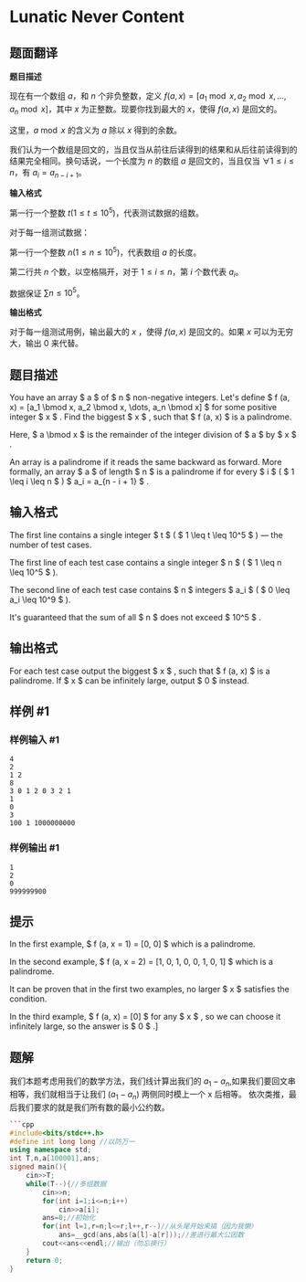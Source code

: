 # Lunatic Never Content

## 题面翻译

**题目描述**

现在有一个数组 $a$，和 $n$ 个非负整数，定义 $f(a,x)=[a_1\bmod x,a_2\bmod x,\dots,a_n\bmod x]$，其中 $x$ 为正整数。现要你找到最大的 $x$，使得 $f(a,x)$ 是回文的。

这里，$a \bmod x$ 的含义为 $a$ 除以 $x$ 得到的余数。

我们认为一个数组是回文的，当且仅当从前往后读得到的结果和从后往前读得到的结果完全相同。换句话说，一个长度为 $n$ 的数组 $a$ 是回文的，当且仅当 $\forall 1\leq i \leq n$，有 $a_i=a_{n-i+1}$。

**输入格式**

第一行一个整数 $t(1 \leq t \leq 10^5)$，代表测试数据的组数。

对于每一组测试数据：

第一行一个整数 $n(1 \leq n \leq 10^5)$，代表数组 $a$ 的长度。

第二行共 $n$ 个数，以空格隔开，对于 $1\leq i \leq n$，第 $i$ 个数代表 $a_i$。

数据保证 $\sum n \leq 10^5$。

**输出格式**

对于每一组测试用例，输出最大的 $x$ ，使得 $f(a,x)$ 是回文的。如果 $x$ 可以为无穷大，输出 $0$ 来代替。

## 题目描述

You have an array $ a $ of $ n $ non-negative integers. Let's define $ f (a, x) = [a_1 \bmod x, a_2 \bmod x, \dots, a_n \bmod x] $ for some positive integer $ x $ . Find the biggest $ x $ , such that $ f (a, x) $ is a palindrome.

Here, $ a \bmod x $ is the remainder of the integer division of $ a $ by $ x $ .

An array is a palindrome if it reads the same backward as forward. More formally, an array $ a $ of length $ n $ is a palindrome if for every $ i $ ( $ 1 \leq i \leq n $ ) $ a_i = a_{n - i + 1} $ .

## 输入格式

The first line contains a single integer $ t $ ( $ 1 \leq t \leq 10^5 $ ) — the number of test cases.

The first line of each test case contains a single integer $ n $ ( $ 1 \leq n \leq 10^5 $ ).

The second line of each test case contains $ n $ integers $ a_i $ ( $ 0 \leq a_i \leq 10^9 $ ).

It's guaranteed that the sum of all $ n $ does not exceed $ 10^5 $ .

## 输出格式

For each test case output the biggest $ x $ , such that $ f (a, x) $ is a palindrome. If $ x $ can be infinitely large, output $ 0 $ instead.

## 样例 #1

### 样例输入 #1

```
4
2
1 2
8
3 0 1 2 0 3 2 1
1
0
3
100 1 1000000000
```

### 样例输出 #1

```
1
2
0
999999900
```

## 提示

In the first example, $ f (a, x = 1) = [0, 0] $ which is a palindrome.

In the second example, $ f (a, x = 2) = [1, 0, 1, 0, 0, 1, 0, 1] $ which is a palindrome.

It can be proven that in the first two examples, no larger $ x $ satisfies the condition.

In the third example, $ f (a, x) = [0] $ for any $ x $ , so we can choose it infinitely large, so the answer is $ 0 $ .]

## 题解
我们本题考虑用我们的数学方法，我们线计算出我们的 $a_{1}-a_{n}$,如果我们要回文串相等，我们就相当于让我们 $(a_{1}-a_{n})$ 两侧同时模上一个 x 后相等。
依次类推，最后我们要求的就是我们所有数的最小公约数。
```cpp
```cpp
#include<bits/stdc++.h>
#define int long long //以防万一
using namespace std;
int T,n,a[100001],ans;
signed main(){
    cin>>T;
    while(T--){//多组数据
        cin>>n;
        for(int i=1;i<=n;i++)
            cin>>a[i];
        ans=0;//初始化
        for(int l=1,r=n;l<=r;l++,r--)//从头尾开始来搞（因为我懒）
            ans=__gcd(ans,abs(a[l]-a[r]));//差进行最大公因数
        cout<<ans<<endl;//输出（勿忘换行）
    }
    return 0;
}
```
```

